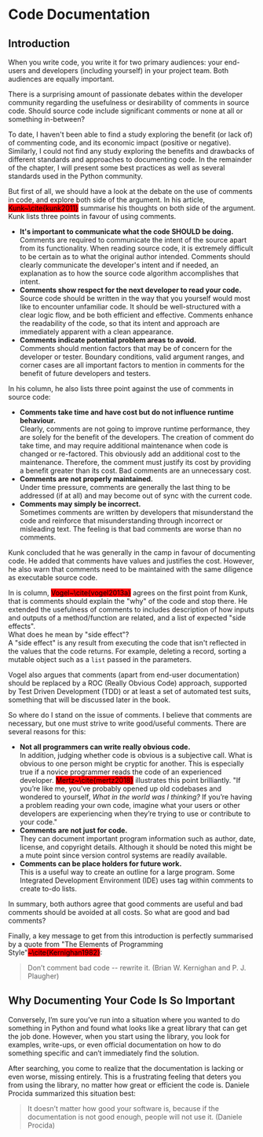 # Code Documentation

## Introduction

When you write code, you write it for two primary audiences: your end-users and developers (including yourself) in your project team. Both audiences are equally important.

There is a surprising amount of passionate debates within the developer community regarding the usefulness or desirability of comments in source code. Should source code include significant comments or none at all or something in-between?

To date, I haven't been able to find a study exploring the benefit (or lack of) of commenting code, and its economic impact (positive or negative). Similarly, I could not find any study exploring the benefits and drawbacks of different standards and approaches to documenting code. In the remainder of the chapter, I will present some best practices as well as several standards used in the Python community.

But first of all, we should have a look at the debate on the use of comments in code, and explore both side of the argument. In his article, <mark style="background-color:red;">Kunk\~\cite{kunk2011}</mark> summarise his thoughts on both side of the argument. Kunk lists three points in favour of using comments.

* **It's important to communicate what the code SHOULD be doing.** \
  Comments are required to communicate the intent of the source apart from its functionality. When reading source code, it is extremely difficult to be certain as to what the original author intended. Comments should clearly communicate the developer's intent and if needed, an explanation as to how the source code algorithm accomplishes that intent.
* **Comments show respect for the next developer to read your code.** \
  Source code should be written in the way that you yourself would most like to encounter unfamiliar code. It should be well-structured with a clear logic flow, and be both efficient and effective. Comments enhance the readability of the code, so that its intent and approach are immediately apparent with a clean appearance.
* **Comments indicate potential problem areas to avoid.**\
  Comments should mention factors that may be of concern for the developer or tester. Boundary conditions, valid argument ranges, and corner cases are all important factors to mention in comments for the benefit of future developers and testers.

In his column, he also lists three point against the use of comments in source code:&#x20;

* **Comments take time and have cost but do not influence runtime behaviour.** \
  Clearly, comments are not going to improve runtime performance, they are solely for the benefit of the developers. The creation of comment do take time, and may require additional maintenance when code is changed or re-factored. This obviously add an additional cost to the maintenance. Therefore, the comment must justify its cost by providing a benefit greater than its cost. Bad comments are an unnecessary cost.
* **Comments are not properly maintained.**\
  Under time pressure, comments are generally the last thing to be addressed (if at all) and may become out of sync with the current code.
* **Comments may simply be incorrect.**\
  Sometimes comments are written by developers that misunderstand the code and reinforce that misunderstanding through incorrect or misleading text. The feeling is that bad comments are worse than no comments.

Kunk concluded that he was generally in the camp in favour of documenting code. He added that comments have values and justifies the cost. However, he also warn that comments need to be maintained with the same diligence as executable source code.

In is column, <mark style="background-color:red;">Vogel\~\cite{vogel2013a}</mark> agrees on the first point from Kunk, that is comments should explain the "why" of the code and stop there. He extended the usefulness of comments to includes description of how inputs and outputs of a method/function are related, and a list of expected "side effects". \
What does he mean by "side effect"? \
A "side effect" is any result from executing the code that isn't reflected in the values that the code returns. For example, deleting a record, sorting a mutable object such as a `list` passed in the parameters.

Vogel also argues that comments (apart from end-user documentation) should be replaced by a ROC (Really Obvious Code) approach, supported by Test Driven Development (TDD) or at least a set of automated test suits, something that will be discussed later in the book.

So where do I stand on the issue of comments. I believe that comments are necessary, but one must strive to write good/useful comments. There are several reasons for this:&#x20;

* **Not all programmers can write really obvious code.** \
  In addition, judging whether code is obvious is a subjective call. What is obvious to one person might be cryptic for another. This is especially true if a novice programmer reads the code of an experienced developer. <mark style="background-color:red;">Mertz\~\cite{mertz2018}</mark> illustrates this point brilliantly. "If you’re like me, you’ve probably opened up old codebases and wondered to yourself, _What in the world was I thinking?_ If you’re having a problem reading your own code, imagine what your users or other developers are experiencing when they’re trying to use or contribute to your code."
* **Comments are not just for code.** \
  They can document important program information such as author, date, license, and copyright details. Although it should be noted this might be a mute point since version control systems are readily available.
* **Comments can be place holders for future work.** \
  This is a useful way to create an outline for a large program. Some Integrated Development Environment (IDE) uses tag within comments to create to-do lists.

In summary, both authors agree that good comments are useful and bad comments should be avoided at all costs. So what are good and bad comments?

Finally, a key message to get from this introduction is perfectly summarised by a quote from "The Elements of Programming Style"<mark style="background-color:red;">\~\cite{Kernighan1982}</mark>:

> Don’t comment bad code -- rewrite it. (Brian W. Kernighan and P. J. Plaugher)

## Why Documenting Your Code Is So Important

Conversely, I’m sure you’ve run into a situation where you wanted to do something in Python and found what looks like a great library that can get the job done. However, when you start using the library, you look for examples, write-ups, or even official documentation on how to do something specific and can’t immediately find the solution.

After searching, you come to realize that the documentation is lacking or even worse, missing entirely. This is a frustrating feeling that deters you from using the library, no matter how great or efficient the code is. Daniele Procida summarized this situation best:

> It doesn’t matter how good your software is, because if the documentation is not good enough, people will not use it. (Daniele Procida)
